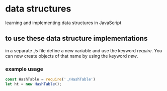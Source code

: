# data structures
learning and implementing data structures in JavaScript
## to use these data structure implementations
in a separate *.js* file define a new variable and use the keyword *require*. You can now create objects of that name by using the keyword *new*.
### example usage
```javascript
const HashTable = require('./HashTable')
let ht = new HashTable();
```
